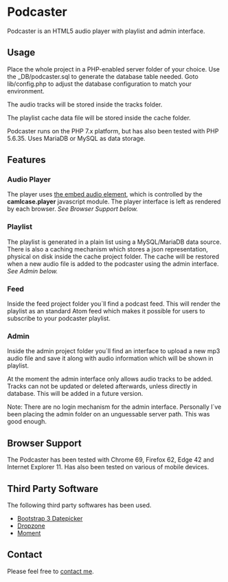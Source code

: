 # Podcaster
Podcaster is an HTML5 audio player with playlist and admin interface.

## Usage
Place the whole project in a PHP-enabled server folder of your choice. Use the _DB/podcaster.sql to generate the database table needed. Goto lib/config.php to adjust the database configuration to match your environment.

The audio tracks will be stored inside the tracks folder.

The playlist cache data file will be stored inside the cache folder.

Podcaster runs on the PHP 7.x platform, but has also been tested with PHP 5.6.35. Uses MariaDB or MySQL as data storage.

## Features
### Audio Player
The player uses [the embed audio element]("https://developer.mozilla.org/en-US/docs/Web/HTML/Element/audio"), which is controlled by the  **camlcase.player** javascript module. The player interface is left as rendered by each browser. _See Browser Support below._

### Playlist
The playlist is generated in a plain list using a MySQL/MariaDB data source. There is also a caching mechanism which stores a json representation, physical on disk inside the cache project folder. The cache will be restored when a new audio file is added to the podcaster using the admin interface. _See Admin below._

### Feed
Inside the feed project folder you´ll find a podcast feed. This will render the playlist as an standard Atom feed which makes it possible for users to subscribe to your podcaster playlist.

### Admin
Inside the admin project folder you´ll find an interface to upload a new mp3 audio file and save it along with audio information which will be shown in playlist.

At the moment the admin interface only allows audio tracks to be added. Tracks can not be updated or deleted afterwards, unless directly in database. This will be added in a future version.

Note: There are no login mechanism for the admin interface. Personally I´ve been placing the admin folder on an unguessable server path. This was good enough.

## Browser Support
The Podcaster has been tested with Chrome 69, Firefox 62, Edge 42 and Internet Explorer 11. Has also been tested on various of mobile devices.

## Third Party Software
The following third party softwares has been used.
* [Bootstrap 3 Datepicker]("https://eonasdan.github.io/bootstrap-datetimepicker/")
* [Dropzone]("https://www.dropzonejs.com/")
* [Moment]("https://momentjs.com/")

## Contact
Please feel free to [contact me]("https://martincarlsen.com").